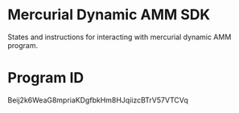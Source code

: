 # Mercurial Dynamic AMM SDK

States and instructions for interacting with mercurial dynamic AMM program.

# Program ID

Beij2k6WeaG8mpriaKDgfbkHm8HJqiizcBTrV57VTCVq
